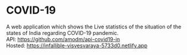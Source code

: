 # COVID-19
A web application which shows the Live statistics of the situation of the states of India regarding COVID-19 pandemic.\
API: https://github.com/amodm/api-covid19-in \
Hosted: https://infallible-visvesvaraya-5733d0.netlify.app
